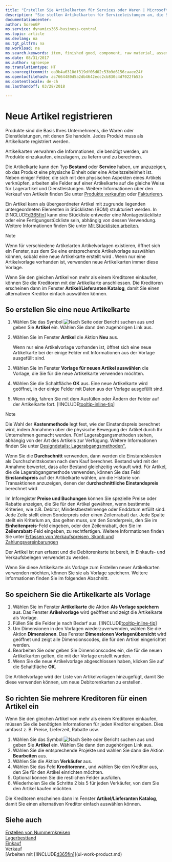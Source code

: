 ```yaml
---
title: "Erstellen Sie Artikelkarten für Services oder Waren | Microsoft Docs"
description: "Sie stellen Artikelkarten für Serviceleistungen an, die Sie für physische als Stunden und Produkte, wie Montageartikel, Fertigprodukte aus der Produktion, Komponenten oder Menge verkaufen, die Sie von Ihrem Lagerbestand verkaufen."
documentationcenter: 
author: SorenGP
ms.service: dynamics365-business-central
ms.topic: article
ms.devlang: na
ms.tgt_pltfrm: na
ms.workload: na
ms.search.keywords: item, finished good, component, raw material, assembly item
ms.date: 08/31/2017
ms.author: sgroespe
ms.translationtype: HT
ms.sourcegitcommit: ea9b4a6310df319df06d02c53b9d6156caaee24f
ms.openlocfilehash: ac7664480d5a2db4642ecc2cb830c4d7022fb53b
ms.contentlocale: de-ch
ms.lasthandoff: 03/28/2018

---
```

# <a name="register-new-items"></a>Neue Artikel registrieren
Produkte sind die Basis Ihres Unternehmens, die Waren oder Dienstleistungen, mit denen Sie handeln. Jedes Produkt muss als Artikelkarte registriert werden.

Artikelkarten verwahren die Informationen, die benötigt werden, um Produkte einzukaufen, einzulagern, zu liefern und zu berechnen.

Die Artikelkarte kann den Typ **Bestand** oder **Service** haben, um anzuzeigen, ob das Produkt eine physische Einheit oder eine Arbeitszeiteinheit ist. Neben einiger Felder, die sich mit den physischen Aspekten eines Artikels verknüpfen, arbeiten alle Felder auf einer Artikelkarte auf die gleiche Weise für Lagerartikel und Dienstleistungen. Weitere Informationen über den Verkauf von Artikeln finden Sie unter [Produkte verkaufen](sales-how-sell-products.md) oder [Fakturieren](sales-how-invoice-sales.md).

Ein Artikel kann als übergeordneter Artikel mit zugrunde liegenden untergeordneten Elementen in Stücklisten (BOM) strukturiert werden. In [!INCLUDE[d365fin](includes/d365fin_md.md)] kann eine Stückliste entweder eine Montagestückliste oder eine Fertigungsstückliste sein, abhängig von dessen Verwendung. Weitere Informationen finden Sie unter [Mit Stücklisten arbeiten](inventory-how-work-BOMs.md).

> [!NOTE]  
>   Wenn für verschiedene Artikelarten Artikelvorlagen existieren, öffnet sich ein Fenster, aus dem Sie eine entsprechende Artikelvorlage auswählen können, sobald eine neue Artikelkarte erstellt wird . Wenn nur eine Artikelvorlage vorhanden ist, verwenden neue Artikelkarten immer diese Vorlage.

Wenn Sie den gleichen Artikel von mehr als einem Kreditoren einkaufen, können Sie die Kreditoren mit der Artikelkarte anschliessen. Die Kreditoren erscheinen dann im Fenster **Artikel/Lieferanten Katalog**, damit Sie einen alternativen Kreditor einfach auswählen können.

## <a name="to-create-a-new-item-card"></a>So erstellen Sie eine neue Artikelkarte
1. Wählen Sie das Symbol ![Nach Seite oder Bericht suchen](media/ui-search/search_small.png "Nach Seite oder Bericht suchen") aus und geben Sie **Artikel** ein. Wählen Sie dann den zugehörigen Link aus.  
2. Wählen Sie im Fenster **Artikel** die Aktion **Neu** aus.

    Wenn nur eine Artikelvorlage vorhanden ist, öffnet sich eine neue Artikelkarte bei der einige Felder mit Informationen aus der Vorlage ausgefüllt sind.
3. Wählen Sie im Fenster **Vorlage für neuen Artikel auswählen** die Vorlage, die Sie für die neue Artikelkarte verwenden möchten.
4. Wählen Sie die Schaltfläche **OK** aus. Eine neue Artikelkarte wird geöffnet, in der einige Felder mit Daten aus der Vorlage ausgefüllt sind.
5. Wenn nötig, fahren Sie mit dem Ausfüllen oder Ändern der Felder auf der Artikelkarte fort. [!INCLUDE[tooltip-inline-tip](includes/tooltip-inline-tip_md.md)]

> [!NOTE]
> Die Wahl der **Kostenmethode** legt fest, wie der Einstandspreis berechnet wird, indem Annahmen über die physische Bewegung der Artikel durch Ihr Unternehmen gemacht werden. Fünf Lagerabgangsmethoden stehen, abhängig von der Art des Artikels zur Verfügung. Weitere Informationen finden Sie unter [Designdetails: Lagerabgangsmethoden".](design-details-costing-methods.md)
>
> Wenn Sie die **Durchschnitt** verwenden, dann werden die Einstandskosten als Durchschnittskosten nach dem Kauf berechnet. Bestand wird mit der Annahme bewertet, dass aller Bestand gleichzeitig verkauft wird. Für Artikel, die die Lagerabgangsmethode verwenden, können Sie das Feld **Einstandspreis** auf der Artikelkarte wählen, um die Historie von Transaktionen anzuzeigen, denen der d**urchschnittliche Einstandspreis** berechnet wird

Im Inforegister **Preise und Buchungen** können Sie spezielle Preise oder Rabatte anzeigen, die Sie für den Artikel gewähren, wenn bestimmte Kriterien, wie z.B. Debitor, Mindestbestellmenge oder Enddatum erfüllt sind. Jede Zeile stellt einen Sonderpreis oder einen Zeilenrabatt dar. Jede Spalte stellt ein Kriterium an, das gelten muss, um den Sonderpreis, den Sie im **Einheitenpreis**-Feld eingeben, oder den Zeilenrabatt, den Sie im **Zeilenrabatt**-Feld eingeben, zu rechtfertigen. Weitere Informationen finden Sie unter [Erfassen von Verkaufspreisen, Skonti und Zahlungsvereinbarungen](sales-how-record-sales-price-discount-payment-agreements.md)

Der Artikel ist nun erfasst und die Debitorenkarte ist bereit, in Einkaufs- und Verkaufsbelegen verwendet zu werden.

Wenn Sie diese Artikelkarte als Vorlage zum Erstellen neuer Artikelkarten verwenden möchten, können Sie sie als Vorlage speichern. Weitere Informationen finden Sie im folgenden Abschnitt.

## <a name="to-save-the-item-card-as-a-template"></a>So speichern Sie die Artikelkarte als Vorlage
1. Wählen Sie im Fenster **Artikelkarte** die Aktion **Als Vorlage speichern** aus. Das Fenster **Arikelvorlage** wird geöffnet und zeigt die Artikelkarte als Vorlage.
2. Füllen Sie die Felder je nach Bedarf aus. [!INCLUDE[tooltip-inline-tip](includes/tooltip-inline-tip_md.md)]
3. Um Dimensionen in den Vorlagen wiederzuverwenden, wählen Sie die Aktion **Dimensionen**. Das Fenster **Dimensionen Vorlagenübersicht** wird geöffnet und zeigt alle Dimensionscodes, die für den Artikel eingerichtet werden.
4. Bearbeiten Sie oder geben Sie Dimensionscodes ein, die für die neuen Artikelkarten gelten, die mit der Vorlage erstellt wurden.
5. Wenn Sie die neue Artikelvorlage abgeschlossen haben, klicken Sie auf die Schaltfläche **OK**.

Die Artikelvorlage wird der Liste von Artikelvorlagen hinzugefügt, damit Sie diese verwenden können, um neue Debitorenkarten zu erstellen.

## <a name="to-set-up-multiple-vendors-for-an-item"></a>So richten Sie mehrere Kreditoren für einen Artikel ein  
Wenn Sie den gleichen Artikel von mehr als einem Kreditoren einkaufen, müssen Sie die benötigten Informationen für jeden Kreditor eingeben. Dies umfasst z. B. Preise, Lieferzeit, Rabatte usw.  

1.  Wählen Sie das Symbol ![Nach Seite oder Bericht suchen](media/ui-search/search_small.png "Nach Seite oder Bericht suchen") aus und geben Sie **Artikel** ein. Wählen Sie dann den zugehörigen Link aus.  
2.  Wählen Sie die entsprechende Projekte und wählen Sie dann die Aktion **Bearbeiten** aus.  
3.  Wählen Sie die Aktion **Verkäufer** aus.  
4.  Wählen Sie das Feld **Kreditorennr.**, und wählen Sie den Kreditor aus, den Sie für den Artikel einrichten möchten.  
5.  Optional können Sie die restlichen Felder ausfüllen.  
6.  Wiederholen Sie die Schritte 2 bis 5 für jeden Verkäufer, von dem Sie den Artikel kaufen möchten.

Die Kreditoren erscheinen dann im Fenster **Artikel/Lieferanten Katalog**, damit Sie einen alternativen Kreditor einfach auswählen können.

## <a name="see-also"></a>Siehe auch
[Erstellen von Nummernkreisen](ui-create-number-series.md)  
[Lagerbesttand](inventory-manage-inventory.md)  
[Einkauf](purchasing-manage-purchasing.md)  
[Verkauf](sales-manage-sales.md)  
[Arbeiten mit [!INCLUDE[d365fin](includes/d365fin_md.md)]](ui-work-product.md)

